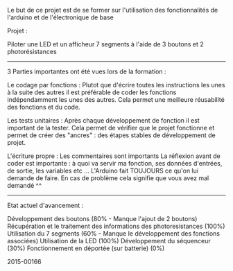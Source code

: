 Le but de ce projet est de se former sur l'utilisation des fonctionnalités de l'arduino et de l'électronique de base

Projet :

Piloter une LED et un afficheur 7 segments à l'aide de 3 boutons et 2 photorésistances

_________________________________________________________________________________________________________________________

3 Parties importantes ont été vues lors de la formation :

Le codage par fonctions :
  Plutot que d'écrire toutes les instructions les unes à la suite des autres il est préférable de coder les fonctions indépendamment les unes  des autres. Cela permet une meilleure réusabilité des fonctions et du code.
  
Les tests unitaires :
  Après chaque développement de fonction il est important de la tester. Cela permet de vérifier que le projet fonctionne et permet de créer des "ancres" : des étapes stables de développement de projet.
  
L'écriture propre :
  Les commentaires sont importants
  La réflexion avant de coder est importante : à quoi va servir ma fonction, ses données d'entrées, de sortie, les variables etc ...
  L'Arduino fait TOUJOURS ce qu'on lui demande de faire. En cas de problème cela signifie que vous avez mal demandé ^^

__________________________________________________________________________________________________________________________

Etat actuel d'avancement :

Développement des boutons (80% - Manque l'ajout de 2 boutons)
Récupération et le traitement des informations des photoresistances (100%)
Utilisation du 7 segments (60% - Manque le développement des fonctions associées)
Utilisation de la LED (100%)
Développement du séquenceur (30%)
Fonctionnement en déportée (sur batterie) (0%)

2015-00166
